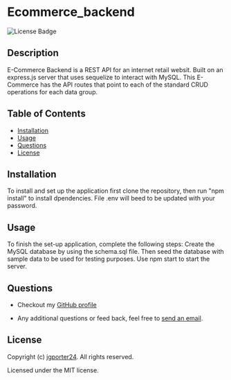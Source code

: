 # Ecommerce_backend
![License Badge](https://img.shields.io/github/license/jgporter24/e-commerce_backend?label=license&style=for-the-badge)

## Description
E-Commerce Backend is a REST API for an internet retail websit. Built on an express.js server that uses sequelize to interact with MySQL. This E-Commerce has the API routes that point to each of the standard CRUD operations for each data group. 



## Table of Contents
* [Installation](#installation)
* [Usage](#usage)
* [Questions](#questions)
* [License](#license)
   
## Installation
To install and set up the application first clone the repository, then run "npm install" to install dpendencies. File .env will beed to be updated with your password. 

## Usage
To finish the set-up application, complete the following steps: Create the MySQL database by using the schema.sql file. Then seed the database with sample data to be used for testing purposes. Use npm start to start the server. 

## Questions
* Checkout my [GitHub profile](https://github.com/jgporter24)
    
* Any additional questions or feed back, feel free to [send an email](mailto:jess.g.porter@gmail.com). 
    
## License
Copyright (c) [jgporter24](https://github.com/jgporter24). All rights reserved.
    
Licensed under the MIT license.
    
  